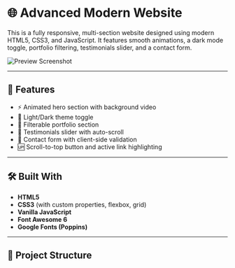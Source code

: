 # 🌐 Advanced Modern Website

This is a fully responsive, multi-section website designed using modern HTML5, CSS3, and JavaScript. It features smooth animations, a dark mode toggle, portfolio filtering, testimonials slider, and a contact form.

![Preview Screenshot](https://via.placeholder.com/1000x600.png?text=Website+Preview)

---

## 🚀 Features

- ⚡ Animated hero section with background video
- 🌙 Light/Dark theme toggle
- 🎯 Filterable portfolio section
- 💬 Testimonials slider with auto-scroll
- 📩 Contact form with client-side validation
- 🆙 Scroll-to-top button and active link highlighting

---

## 🛠️ Built With

- **HTML5**
- **CSS3** (with custom properties, flexbox, grid)
- **Vanilla JavaScript**
- **Font Awesome 6**
- **Google Fonts (Poppins)**

---

## 📂 Project Structure

